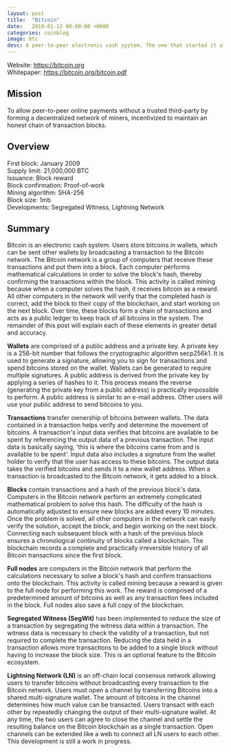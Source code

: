 ```yaml
---
layout: post
title:  "Bitcoin"
date:   2018-01-12 00:00:00 +0000
categories: coinblog
image: btc
desc: A peer-to-peer electronic cash system. The one that started it all. Bitcoin (BTC).
---
```

Website: <a href="https://bitcoin.org">https://bitcoin.org</a><br>
Whitepaper: <a href="https://bitcoin.org/bitcoin.pdf">https://bitcoin.org/bitcoin.pdf</a>

<h2>Mission</h2>
To allow peer-to-peer online payments without a trusted third-party by forming a decentralized network of miners, incentivized to maintain an honest chain of transaction blocks.

<h2>Overview</h2>
First block: January 2009<br>
Supply limit: 21,000,000 BTC<br>
Issuance: Block reward<br>
Block confirmation: Proof-of-work<br>
Mining algorithm: SHA-256<br>
Block size: 1mb<br>
Developments: Segregated Witness, Lightning Network

<h2>Summary</h2>
Bitcoin is an electronic cash system. Users store bitcoins in wallets, which can be sent other wallets by broadcasting a transaction to the Bitcoin network. The Bitcoin network is a group of computers that receive these transactions and put them into a block. Each computer performs mathematical calculations in order to solve the block's hash, thereby confirming the transactions within the block. This activity is called mining because when a computer solves the hash, it receives bitcoin as a reward. All other computers in the network will verify that the completed hash is correct, add the block to their copy of the blockchain, and start working on the next block. Over time, these blocks form a chain of transactions and acts as a public ledger to keep track of all bitcoins in the system. The remainder of this post will explain each of these elements in greater detail and accuracy.

<b>Wallets</b> are comprised of a public address and a private key. A private key is a 256-bit number that follows the cryptographic algorithm secp256k1. It is used to generate a signature, allowing you to sign for transactions and spend bitcoins stored on the wallet. Wallets can be generated to require multiple signatures. A public address is derived from the private key by applying a series of hashes to it. This process means the reverse (generating the private key from a public address) is practically impossible to perform. A public address is similar to an e-mail address. Other users will use your public address to send bitcoins to you.

<b>Transactions</b> transfer ownership of bitcoins between wallets. The data contained in a transaction helps verify and determine the movement of bitcoins. A transaction's input data verifies that bitcoins are available to be spent by referencing the output data of a previous transaction. The input data is basically saying, 'this is where the bitcoins came from and is available to be spent'. Input data also includes a signature from the wallet holder to verify that the user has access to these bitcoins. The output data takes the verified bitcoins and sends it to a new wallet address. When a transaction is broadcasted to the Bitcoin network, it gets added to a block.

<b>Blocks</b> contain transactions and a hash of the previous block's data. Computers in the Bitcoin network perform an extremely complicated mathematical problem to solve this hash. The difficulty of the hash is automatically adjusted to ensure new blocks are added every 10 minutes. Once the problem is solved, all other computers in the network can easily verify the solution, accept the block, and begin working on the next block. Connecting each subsequent block with a hash of the previous block ensures a chronological continuity of blocks called a blockchain. The blockchain records a complete and practically irreversible history of all Bitcoin transactions since the first block.

<b>Full nodes</b> are computers in the Bitcoin network that perform the calculations necessary to solve a block's hash and confirm transactions onto the blockchain. This activity is called mining because a reward is given to the full node for performing this work. The reward is comprised of a predetermined amount of bitcoins as well as any transaction fees included in the block. Full nodes also save a full copy of the blockchain.

<b>Segregated Witness (SegWit)</b> has been implemented to reduce the size of a transaction by segregating the witness data within a transaction. The witness data is necessary to check the validity of a transaction, but not required to complete the transaction. Reducing the data held in a transaction allows more transactions to be added to a single block without having to increase the block size. This is an optional feature to the Bitcoin ecosystem.

<b>Lightning Network (LN)</b> is an off-chain local consensus network allowing users to transfer bitcoins without broadcasting every transaction to the Bitcoin network. Users must open a channel by transferring Bitcoins into a shared multi-signature wallet. The amount of bitcoins in the channel determines how much value can be transacted. Users transact with each other by repeatedly changing the output of their multi-signature wallet. At any time, the two users can agree to close the channel and settle the resulting balance on the Bitcoin blockchain as a single transaction. Open channels can be extended like a web to connect all LN users to each other. This development is still a work in progress.